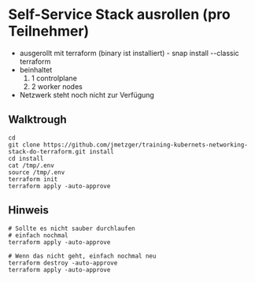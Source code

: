 # Self-Service Stack ausrollen (pro Teilnehmer) 

  * ausgerollt mit terraform (binary ist installiert) - snap install --classic terraform 
  * beinhaltet
      1. 1 controlplane
      1. 2 worker nodes
  * Netzwerk steht noch nicht zur Verfügung 
   
## Walktrough 

```
cd
git clone https://github.com/jmetzger/training-kubernets-networking-stack-do-terraform.git install
cd install
cat /tmp/.env
source /tmp/.env
terraform init
terraform apply -auto-approve
```

## Hinweis

```
# Sollte es nicht sauber durchlaufen
# einfach nochmal
terraform apply -auto-approve

# Wenn das nicht geht, einfach nochmal neu
terraform destroy -auto-approve
terraform apply -auto-approve
```
